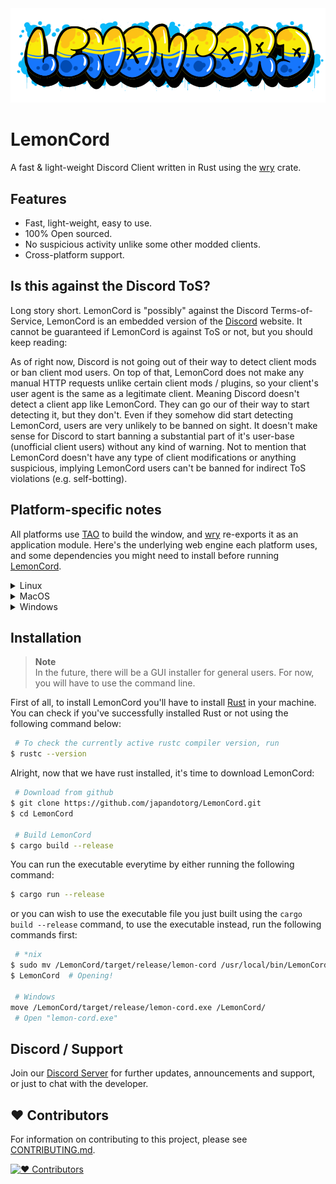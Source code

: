 <img src="./assets/docs/banner.png">

# LemonCord
A fast & light-weight Discord Client written in Rust using the [wry](https://docs.rs/wry/) crate.

## Features
- Fast, light-weight, easy to use.
- 100% Open sourced.
- No suspicious activity unlike some other modded clients.
- Cross-platform support.

## Is this against the Discord ToS?
Long story short. LemonCord is "possibly" against the Discord Terms-of-Service, LemonCord is an embedded version of the [Discord](https://discord.com/app) website. It cannot be guaranteed if LemonCord is against ToS or not, but you should keep reading:

As of right now, Discord is not going out of their way to detect client mods or ban client mod users. On top of that, LemonCord does not make any manual HTTP requests unlike certain client mods / plugins, so your client's user agent is the same as a legitimate client. Meaning Discord doesn't detect a client app like LemonCord. They can go our of their way to start detecting it, but they don't. Even if they somehow did start detecting LemonCord, users are very unlikely to be banned on sight. It doesn't make sense for Discord to start banning a substantial part of it's user-base (unofficial client users) without any kind of warning. Not to mention that LemonCord doesn't have any type of client modifications or anything suspicious, implying LemonCord users can't be banned for indirect ToS violations (e.g. self-botting).

## Platform-specific notes
All platforms use [TAO](https://github.com/tauri-apps/tao) to build the window, and [wry](https://github.com/tauri-apps/wry) re-exports it as an application module. Here's the underlying web engine each platform uses, and some dependencies you might need to install before running [LemonCord](https://github.com/japandotorg/LemonCord).

<details>
<summary> Linux </summary>

Tao uses [gtk-rs](https://gtk-rs.org/) and it's related libraries for window creation and wry also needs [WebKitGTK](https://webkitgtk.org/) for WebView. So please make sure the following packages are installed:

**Arch based distributions:**
```sh
$ sudo pacman -Syu webkit2gtk-4.1 libappindicator-gtk3
```

The `libayatana-indicator` package can be installed from the Arch User Repository (AUR).

**Debian based distributions**
```sh
$ sudo apt install libwebkit2gtk-4.1-dev libayatana-appindicator3-dev
```

**Fedora:**
```sh
$ sudo dnf install gtk3-devel webkit2gtk4.1-devel libappindicator-gtk3-devel
```

Fedora does not have the Ayatana package yet, so you need to use the GTK one.

</details>

<details>

<summary> MacOS </summary>

WebKit is native on macOS so everything should be fine.

If you are cross-compiling for macOS using [osxcross](https://github.com/tpoechtrager/osxcross) and encounter a runtime panic like Class with name `WKWebViewConfiguration could not be found` it's possible that `WebKit.framework` has not been linked correctly, to fix this set the `RUSTFLAGS` environment variable:
```sh
RUSTFLAGS="-l framework=WebKit" cargo build --target=x86_64-apple-darwin --release
```

</details>

<details>
<summary> Windows </summary>

WebView2 provided by Microsoft Edge Chromium is used. So wry supports Windows 7, 8, 10 and 11.

</details>

## Installation

> **Note**  
> In the future, there will be a GUI installer for general users. For now, you will have to use the
> command line.

First of all, to install LemonCord you'll have to install [Rust](https://rustup.rs/) in your machine.
You can check if you've successfully installed Rust or not using the following command below:
```sh
 # To check the currently active rustc compiler version, run
$ rustc --version
```

Alright, now that we have rust installed, it's time to download LemonCord:
```sh
 # Download from github
$ git clone https://github.com/japandotorg/LemonCord.git
$ cd LemonCord
 
 # Build LemonCord
$ cargo build --release
```

You can run the executable everytime by either running the following command:
```sh
$ cargo run --release
```
or you can wish to use the executable file you just built using the `cargo build --release` command, to use the executable instead, run the following commands first:
```sh
 # *nix
$ sudo mv /LemonCord/target/release/lemon-cord /usr/local/bin/LemonCord
$ LemonCord  # Opening!

 # Windows
move /LemonCord/target/release/lemon-cord.exe /LemonCord/
 # Open "lemon-cord.exe"
```

## Discord / Support

Join our [Discord Server](https://melonbot.io/support) for further updates, announcements and support, or just to chat with the developer.

## ♥ Contributors

For information on contributing to this project, please see [CONTRIBUTING.md](/CONTRIBUTING.md).

[![♥ Contributors][contributors-image]][contributors-link]

[contributors-image]: https://contrib.rocks/image?repo=japandotorg/LemonCord
[contributors-link]: https://github.com/japandotorg/LemonCord/graphs/contributors
